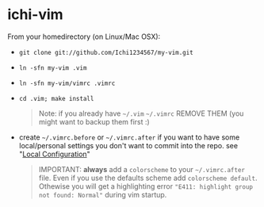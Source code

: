 ichi-vim
========

From your homedirectory (on Linux/Mac OSX):

* `git clone git://github.com/Ichi1234567/my-vim.git`
* `ln -sfn my-vim .vim`
* `ln -sfn my-vim/vimrc .vimrc`
* `cd .vim; make install`


  > Note: if you already have `~/.vim` `~/.vimrc` REMOVE THEM (you might want to backup them first :)

* create `~/.vimrc.before` or `~/.vimrc.after` if you want to have some
  local/personal settings you don't want to commit into the repo. see "[Local Configuration](#local)"


  > IMPORTANT: **always** add a `colorscheme` to your `~/.vimrc.after` file.
  > Even if you use the defaults scheme add `colorscheme default`. Othewise you
  > will get a highlighting error `"E411: highlight group not found: Normal"`
  > during vim startup.
